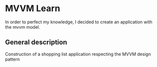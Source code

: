 # MVVM Learn

In order to perfect my knowledge, I decided to create an application with the mvvm model.

## General description 

Construction of a shopping list application respecting the MVVM design pattern
